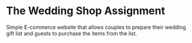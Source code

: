 # The Wedding Shop Assignment
Simple E-commerce website that allows couples to prepare their wedding gift list and guests to purchase the items from the list.
